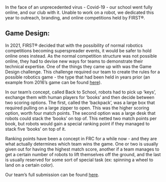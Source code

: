 In the face of an unprecedented virus - Covid-19 - our school went fully online, and our club with it. Unable to work on a robot, we dedicated this year to outreach, branding, and online competitions held by FIRST®.

 

## Game Design:
In 2021, FIRST® decided that with the possibility of normal robotics competitions becoming superspreader events, it would be safer to hold online ones instead. As the normal competition structure was not possible online, they had to devise new ways for teams to demonstrate their technical expertise. One of the things they came up with was the Game Design challenge. This challenge required our team to create the rules for a possible robotics game - the type that had been held in years prior (an example from 2016’s game can be found [here](https://youtu.be/VqOKzoHJDjA)).

In our team’s concept, called Back to School, robots had to pick up ‘keys’, exchange them with human players for ‘books’ and then decide between two scoring options. The first, called the ‘backpack’, was a large box that required pulling on a large zipper to open. This was the higher scoring option, worth four match points. The second option was a large desk that robots could stack the ‘books’ on top of. This netted two match points per book, but robots would gain a special ranking point if they managed to stack five ‘books’ on top of it.

 

Ranking points have been a concept in FRC for a while now - and they are what actually determines which team wins the game. One or two is usually given out for having the highest match score, another if a team manages to get a certain number of robots to lift themselves off the ground, and the last is usually reserved for some sort of special task (ex: spinning a wheel to land on a certain color).

Our team’s full submission can be found [here](https://docs.google.com/document/d/1NvAhUWoaVi4VcxMqkz1Fm6fDHMhd3az_CJe_gDmSSo0/edit?usp=sharing).